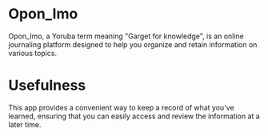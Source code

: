 # Opon_Imo 

Opon_Imo, a Yoruba term meaning "Garget for knowledge", is an online journaling platform designed to help you organize and retain information on various topics.

# Usefulness 
This app provides a convenient way to keep a record of what you've learned, ensuring that you can easily access and review the information at a later time.
